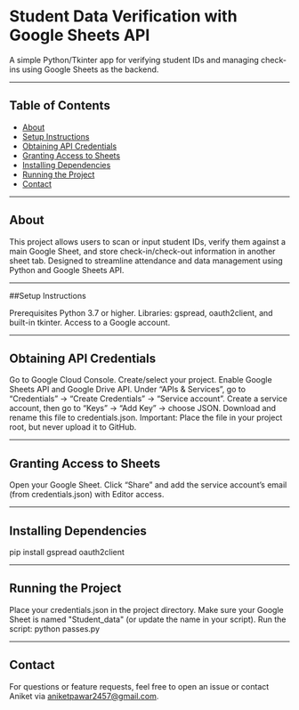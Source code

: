 # Student Data Verification with Google Sheets API

A simple Python/Tkinter app for verifying student IDs and managing check-ins using Google Sheets as the backend.

***

## Table of Contents
- [About](#about)
- [Setup Instructions](#setup-instructions)
- [Obtaining API Credentials](#obtaining-api-credentials)
- [Granting Access to Sheets](#granting-access-to-sheets)
- [Installing Dependencies](#installing-dependencies)
- [Running the Project](#running-the-project)
- [Contact](#contact)

***

## About

This project allows users to scan or input student IDs, verify them against a main Google Sheet, and store check-in/check-out information in another sheet tab. Designed to streamline attendance and data management using Python and Google Sheets API.

***

##Setup Instructions

Prerequisites
Python 3.7 or higher.
Libraries: gspread, oauth2client, and built-in tkinter.
Access to a Google account.

***

## Obtaining API Credentials

Go to Google Cloud Console.
Create/select your project.
Enable Google Sheets API and Google Drive API.
Under “APIs & Services”, go to “Credentials” → “Create Credentials” → “Service account”.
Create a service account, then go to “Keys” → “Add Key” → choose JSON.
Download and rename this file to credentials.json.
Important: Place the file in your project root, but never upload it to GitHub.

***

## Granting Access to Sheets

Open your Google Sheet.
Click “Share” and add the service account’s email (from credentials.json) with Editor access.

***

## Installing Dependencies

pip install gspread oauth2client

***

## Running the Project

Place your credentials.json in the project directory.
Make sure your Google Sheet is named "Student_data" (or update the name in your script).
Run the script:
python passes.py

***

## Contact

For questions or feature requests, feel free to open an issue or contact Aniket via aniketpawar2457@gmail.com.
